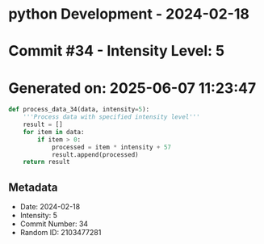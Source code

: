 ﻿# python Development - 2024-02-18
# Commit #34 - Intensity Level: 5
# Generated on: 2025-06-07 11:23:47
```python
def process_data_34(data, intensity=5):
    '''Process data with specified intensity level'''
    result = []
    for item in data:
        if item > 0:
            processed = item * intensity + 57
            result.append(processed)
    return result
```
## Metadata
- Date: 2024-02-18
- Intensity: 5
- Commit Number: 34
- Random ID: 2103477281
